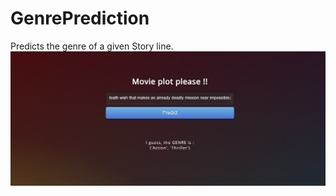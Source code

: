 # GenrePrediction
Predicts the genre of a given Story line.
![alt text](https://github.com/earthlycoder/GenrePrediction/blob/master/flaskApp/GenrePrediction.png)

